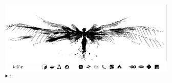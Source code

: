 <img src="./banner.png">
<details><summary> :: </summary>
<!--START_SECTION:waka-->

```
From: 09 August 2024 - To: 12 May 2025

Total Time: 1,345 hrs 49 mins

Python                     374 hrs 42 mins //////-------------------   25.81 %
PHP                        254 hrs 52 mins ////---------------------   17.55 %
Markdown                   209 hrs 4 mins  ////---------------------   14.40 %
Other                      106 hrs 9 mins  //-----------------------   07.31 %
```

<!--END_SECTION:waka-->
</details>
